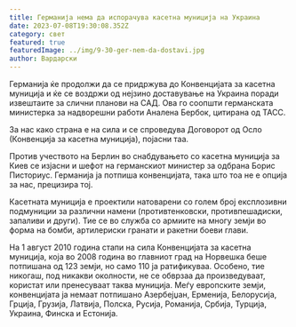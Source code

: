 ```yaml
---
title: Германија нема да испорачува касетна муниција на Украина
date: 2023-07-08T19:30:08.352Z
category: свет
featured: true
featuredImage: ../img/9-30-ger-nem-da-dostavi.jpg
author: Вардарски
---
```

Германија ќе продолжи да се придржува до Конвенцијата за касетна муниција и ќе се воздржи од нејзино доставување на Украина поради извештаите за слични планови на САД. Ова го соопшти германската министерка за надворешни работи Аналена Бербок, цитирана од ТАСС.

За нас како страна е на сила и се спроведува Договорот од Осло (Конвенција за касетна муниција), појасни таа.

Против учеството на Берлин во снабдувањето со касетна муниција за Киев се изјасни и шефот на германскиот министер за одбрана Борис Писториус. Германија ја потпиша конвенцијата, така што тоа не е опција за нас, прецизира тој.

Касетната муниција е проектили натоварени со голем број експлозивни подмуниции за различни намени (противтенковски, противпешадиски, запаливи и други). Тие се во служба со армиите на многу земји во форма на бомби, артилериски гранати и ракетни боеви глави.

На 1 август 2010 година стапи на сила Конвенцијата за касетна муниција, која во 2008 година во главниот град на Норвешка беше потпишана од 123 земји, но само 110 ја ратификуваа. Особено, тие никогаш, под никакви околности, не се обврзаа да произведуваат, користат или пренесуваат таква муниција. Меѓу европските земји, конвенцијата ја немаат потпишано Азербејџан, Ерменија, Белорусија, Грција, Грузија, Латвија, Полска, Русија, Романија, Србија, Турција, Украина, Финска и Естонија.